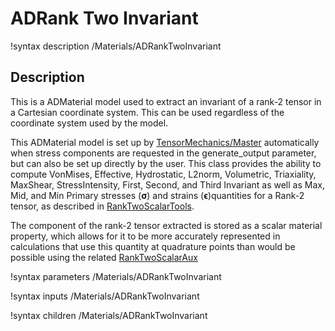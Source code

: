 # ADRank Two Invariant

!syntax description /Materials/ADRankTwoInvariant

## Description

This is a ADMaterial model used to extract an invariant of a rank-2 tensor in a
Cartesian coordinate system. This can be used regardless of the coordinate
system used by the model.

This ADMaterial model is set up by
[TensorMechanics/Master](/Modules/TensorMechanics/Master/index.md) automatically
when stress components are requested in the generate_output parameter, but can
also be set up directly by the user. This class provides the ability to compute
VonMises, Effective, Hydrostatic, L2norm, Volumetric, Triaxiality, MaxShear,
StressIntensity, First, Second, and Third Invariant as well as Max, Mid, and Min
Primary stresses ($\boldsymbol{\sigma}$) and strains
($\boldsymbol{\epsilon}$)quantities for a Rank-2 tensor, as described in
[RankTwoScalarTools](RankTwoScalarTools.md).  


The component of the rank-2 tensor extracted is stored as a scalar material
property, which allows for it to be more accurately represented in calculations
that use this quantity at quadrature points than would be possible using the
related [RankTwoScalarAux](RankTwoScalarAux.md)

!syntax parameters /Materials/ADRankTwoInvariant

!syntax inputs /Materials/ADRankTwoInvariant

!syntax children /Materials/ADRankTwoInvariant
